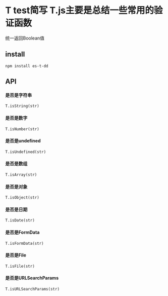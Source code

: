 # T test简写 T.js主要是总结一些常用的验证函数

统一返回Boolean值

## install

```
npm install es-t-dd
```

## API

#### 是否是字符串
```
T.isString(str)
```

#### 是否是数字
```
T.isNumber(str)
```

#### 是否是undefined
```
T.isUndefined(str)
```

#### 是否是数组
```
T.isArray(str)
```

#### 是否是对象
```
T.isObject(str)
```

#### 是否是日期
```
T.isDate(str)
```

#### 是否是FormData
```
T.isFormData(str)
```

#### 是否是File
```
T.isFile(str)
```

#### 是否是URLSearchParams
```
T.isURLSearchParams(str)
```

